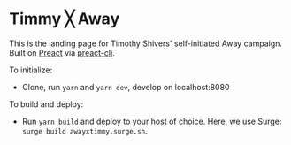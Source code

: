 # Timmy ╳ Away

This is the landing page for Timothy Shivers' self-initiated Away campaign. Built on [Preact](https://github.com/developit/preact) via [preact-cli](https://github.com/developit/preact-cli).

To initialize:

- Clone, run `yarn` and `yarn dev`, develop on localhost:8080

To build and deploy:

- Run `yarn build` and deploy to your host of choice. Here, we use Surge: `surge build awayxtimmy.surge.sh`.